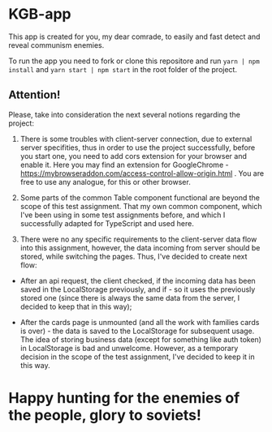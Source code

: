 # KGB-app

This app is created for you, my dear comrade, to easily and fast detect and reveal communism
enemies.

To run the app you need to fork or clone this repositore and run `yarn | npm install` and
`yarn start | npm start` in the root folder of the project.

## Attention!

Please, take into consideration the next several notions regarding the project:

1. There is some troubles with client-server connection, due to external server specifities, thus in
   order to use the project successfully, before you start one, you need to add cors extension for
   your browser and enable it.
   Here you may find an extension for GoogleChrome - https://mybrowseraddon.com/access-control-allow-origin.html .
   You are free to use any analogue, for this or other browser.

2. Some parts of the common Table component functional are beyond the scope of this test assignment. That my
   own common component, which I've been using in some test assignments before, and which I successfully adapted
   for TypeScript and used here.

3. There were no any specific requirements to the client-server data flow into this assignment, however, the data
   incoming from server should be stored, while switching the pages. Thus, I've decided to create next flow:

- After an api request, the client checked, if the incoming data has been saved in the LocalStorage previously,
  and if - so it uses the previously stored one (since there is always the same data from the server, I decided to
  keep that in this way);
  
- After the cards page is unmounted (and all the work with families cards is over) - the data is saved to the 
   LocalStorage for subsequent usage. The idea of storing business data   (except for something like auth token) 
   in LocalStorage is bad and unwelcome. However, as a temporary decision in the scope of the test assignment, 
   I've decided to keep it in this way.

# Happy hunting for the enemies of the people, glory to soviets!
